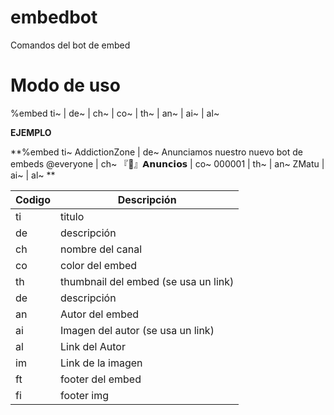 # embedbot
Comandos del bot de embed

# **Modo de uso** 

%embed ti~<valor> | de~<valor> | ch~<valor> | co~<valor> | th~<valor> | an~<valor> | ai~<valor>  | al~<valor> 

**EJEMPLO**

**%embed ti~ AddictionZone | de~ Anunciamos nuestro nuevo bot de embeds @everyone | ch~ 『📢』𝗔𝗻𝘂𝗻𝗰𝗶𝗼𝘀 | co~ 000001 | th~ | an~ ZMatu | ai~  | al~ **




| Codigo  | Descripción |
| ------------- | ------------- |
| ti  | titulo  |
| de  | descripción  |
| ch  | nombre del canal  |
| co  | color del embed  |
| th  | thumbnail del embed (se usa un link)  |
| de  | descripción  |  
| an  | Autor del embed  |
| ai	| Imagen del autor (se usa un link)  |
| al	| Link del Autor  |
| im	| Link de la imagen |
| ft	| footer del embed  |
| fi	| footer img  |
